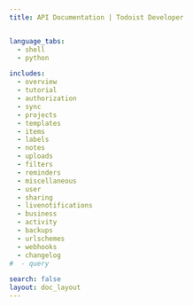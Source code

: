 ```yaml
---
title: API Documentation | Todoist Developer


language_tabs:
  - shell
  - python

includes:
  - overview
  - tutorial
  - authorization
  - sync
  - projects
  - templates
  - items
  - labels
  - notes
  - uploads
  - filters
  - reminders
  - miscellaneous
  - user
  - sharing
  - livenotifications
  - business
  - activity
  - backups
  - urlschemes
  - webhooks
  - changelog
#  - query

search: false
layout: doc_layout
---
```


<!--

The MIT License (MIT)

Copyright (c) 2014-2015 Doist

Permission is hereby granted, free of charge, to any person obtaining a copy
of this software and associated documentation files (the "Software"), to deal
in the Software without restriction, including without limitation the rights
to use, copy, modify, merge, publish, distribute, sublicense, and/or sell
copies of the Software, and to permit persons to whom the Software is
furnished to do so, subject to the following conditions:

The above copyright notice and this permission notice shall be included in all
copies or substantial portions of the Software.

THE SOFTWARE IS PROVIDED "AS IS", WITHOUT WARRANTY OF ANY KIND, EXPRESS OR
IMPLIED, INCLUDING BUT NOT LIMITED TO THE WARRANTIES OF MERCHANTABILITY,
FITNESS FOR A PARTICULAR PURPOSE AND NONINFRINGEMENT. IN NO EVENT SHALL THE
AUTHORS OR COPYRIGHT HOLDERS BE LIABLE FOR ANY CLAIM, DAMAGES OR OTHER
LIABILITY, WHETHER IN AN ACTION OF CONTRACT, TORT OR OTHERWISE, ARISING FROM,
OUT OF OR IN CONNECTION WITH THE SOFTWARE OR THE USE OR OTHER DEALINGS IN THE
SOFTWARE.

-->
